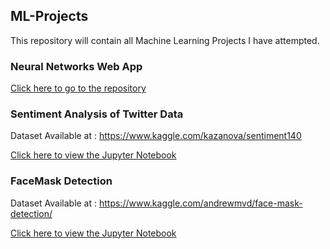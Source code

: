 ## ML-Projects

This repository will contain all Machine Learning Projects I have attempted.

### Neural Networks Web App

[Click here to go to the repository](https://github.com/saifali-patel/ML-Projects/blob/main/Facemask%20Detection/FaceMaskDetection.ipynb)

### Sentiment Analysis of Twitter Data
Dataset Available at : https://www.kaggle.com/kazanova/sentiment140

[Click here to view the Jupyter Notebook](https://github.com/saifali-patel/ML-Projects/blob/main/Twitter%20Sentiment%20Analysis/TwitterSentimentAnalysis.ipynb)

### FaceMask Detection
Dataset Available at : https://www.kaggle.com/andrewmvd/face-mask-detection/

[Click here to view the Jupyter Notebook](https://github.com/saifali-patel/ML-Projects/blob/main/Facemask%20Detection/FaceMaskDetection.ipynb)



